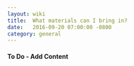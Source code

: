 ```yaml
---
layout: wiki
title:  What materials can I bring in?
date:   2016-09-20 07:00:00 -0800
category: general
---
```


#### To Do - Add Content
